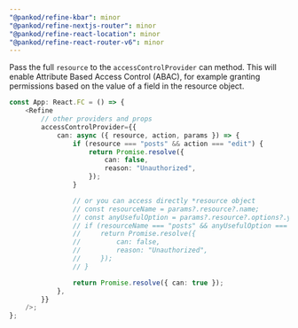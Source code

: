 ```yaml
---
"@pankod/refine-kbar": minor
"@pankod/refine-nextjs-router": minor
"@pankod/refine-react-location": minor
"@pankod/refine-react-router-v6": minor
---
```


Pass the full `resource` to the `accessControlProvider` can method. This will enable Attribute Based Access Control (ABAC), for example granting permissions based on the value of a field in the resource object.

```ts
const App: React.FC = () => {
    <Refine
        // other providers and props
        accessControlProvider={{
            can: async ({ resource, action, params }) => {
                if (resource === "posts" && action === "edit") {
                    return Promise.resolve({
                        can: false,
                        reason: "Unauthorized",
                    });
                }

                // or you can access directly *resource object
                // const resourceName = params?.resource?.name;
                // const anyUsefulOption = params?.resource?.options?.yourUsefulOption;
                // if (resourceName === "posts" && anyUsefulOption === true && action === "edit") {
                //     return Promise.resolve({
                //         can: false,
                //         reason: "Unauthorized",
                //     });
                // }

                return Promise.resolve({ can: true });
            },
        }}
    />;
};
```
